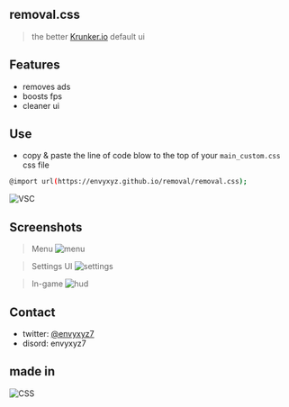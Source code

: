 ## removal.css

> the better [Krunker.io](krunker.io) default ui

## Features

- removes ads
- boosts fps
- cleaner ui

## Use

- copy & paste the line of code blow to the top of your `main_custom.css` css file

```sh
@import url(https://envyxyz.github.io/removal/removal.css);
```

![VSC](https://img001.prntscr.com/file/img001/rhVMPs-9S9-bOKLhzEVLFg.png)

## Screenshots

> Menu
> ![menu](https://img001.prntscr.com/file/img001/2ZfzqaDlS8CdWX1xYMbZqw.png)

> Settings UI
> ![settings](https://img001.prntscr.com/file/img001/_Yt6EyvhQcqg8JKu5bSNeA.png)

> In-game
> ![hud](https://img001.prntscr.com/file/img001/2z3EWKTVQP-WYTWwmycXSQ.png)

## Contact

- twitter: [@envyxyz7](https://twitter.com/envyxyz7)
- disord: envyxyz7

## made in

![CSS](https://img.shields.io/badge/CSS3-1572B6?style=for-the-badge&logo=css3&logoColor=white)
